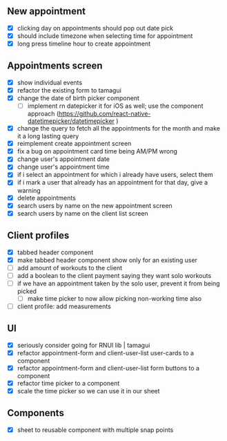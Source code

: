 ## New appointment

- [x] clicking day on appointments should pop out date pick
- [x] should include timezone when selecting time for appointment
- [x] long press timeline hour to create appointment

## Appointments screen

- [x] show individual events
- [x] refactor the existing form to tamagui
- [x] change the date of birth picker component
  - [ ] implement rn datepicker it for iOS as well; use the component approach (https://github.com/react-native-datetimepicker/datetimepicker )
- [x] change the query to fetch all the appointments for the month and make it a long lasting query
- [x] reimplement create appointment screen
- [x] fix a bug on appointment card time being AM/PM wrong
- [x] change user's appointment date
- [x] change user's appointment time
- [x] if i select an appointment for which i already have users, select them
- [x] if i mark a user that already has an appointment for that day, give a warning
- [x] delete appointments
- [x] search users by name on the new appointment screen
- [x] search users by name on the client list screen

## Client profiles

- [x] tabbed header component
- [x] make tabbed header component show only for an existing user
- [ ] add amount of workouts to the client
- [ ] add a boolean to the client payment saying they want solo workouts
- [ ] if we have an appointment taken by the solo user, prevent it from being picked
  - [ ] make time picker to now allow picking non-working time also
- [ ] client profile: add measurements

## UI

- [x] seriously consider going for RNUI lib | tamagui
- [x] refactor appointment-form and client-user-list user-cards to a component
- [x] refactor appointment-form and client-user-list form buttons to a component
- [x] refactor time picker to a component
- [x] scale the time picker so we can use it in our sheet

## Components

- [x] sheet to reusable component with multiple snap points
